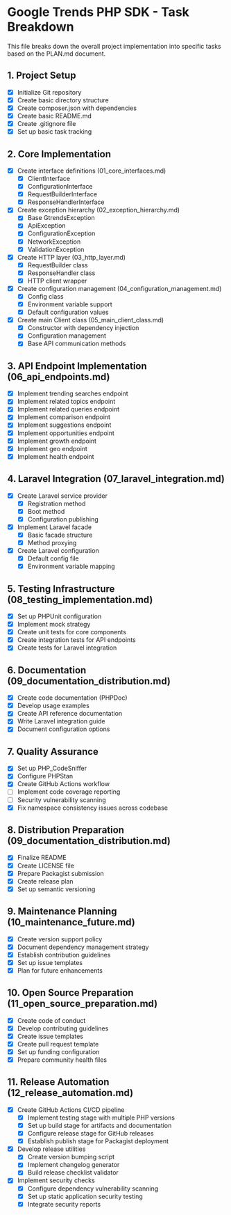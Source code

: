 # Google Trends PHP SDK - Task Breakdown

This file breaks down the overall project implementation into specific tasks based on the PLAN.md document.

## 1. Project Setup

- [x] Initialize Git repository
- [x] Create basic directory structure
- [x] Create composer.json with dependencies
- [x] Create basic README.md
- [x] Create .gitignore file
- [x] Set up basic task tracking

## 2. Core Implementation

- [x] Create interface definitions (01_core_interfaces.md)
  - [x] ClientInterface
  - [x] ConfigurationInterface
  - [x] RequestBuilderInterface
  - [x] ResponseHandlerInterface

- [x] Create exception hierarchy (02_exception_hierarchy.md)
  - [x] Base GtrendsException
  - [x] ApiException
  - [x] ConfigurationException
  - [x] NetworkException
  - [x] ValidationException

- [x] Create HTTP layer (03_http_layer.md)
  - [x] RequestBuilder class
  - [x] ResponseHandler class
  - [x] HTTP client wrapper

- [x] Create configuration management (04_configuration_management.md)
  - [x] Config class
  - [x] Environment variable support
  - [x] Default configuration values

- [x] Create main Client class (05_main_client_class.md)
  - [x] Constructor with dependency injection
  - [x] Configuration management
  - [x] Base API communication methods

## 3. API Endpoint Implementation (06_api_endpoints.md)

- [x] Implement trending searches endpoint
- [x] Implement related topics endpoint
- [x] Implement related queries endpoint
- [x] Implement comparison endpoint
- [x] Implement suggestions endpoint
- [x] Implement opportunities endpoint
- [x] Implement growth endpoint
- [x] Implement geo endpoint
- [x] Implement health endpoint

## 4. Laravel Integration (07_laravel_integration.md)

- [x] Create Laravel service provider
  - [x] Registration method
  - [x] Boot method
  - [x] Configuration publishing

- [x] Implement Laravel facade
  - [x] Basic facade structure
  - [x] Method proxying

- [x] Create Laravel configuration
  - [x] Default config file
  - [x] Environment variable mapping

## 5. Testing Infrastructure (08_testing_implementation.md)

- [x] Set up PHPUnit configuration
- [x] Implement mock strategy
- [x] Create unit tests for core components
- [x] Create integration tests for API endpoints
- [x] Create tests for Laravel integration

## 6. Documentation (09_documentation_distribution.md)

- [x] Create code documentation (PHPDoc)
- [x] Develop usage examples
- [x] Create API reference documentation
- [x] Write Laravel integration guide
- [x] Document configuration options

## 7. Quality Assurance

- [x] Set up PHP_CodeSniffer
- [x] Configure PHPStan
- [x] Create GitHub Actions workflow
- [ ] Implement code coverage reporting
- [ ] Security vulnerability scanning
- [x] Fix namespace consistency issues across codebase

## 8. Distribution Preparation (09_documentation_distribution.md)

- [x] Finalize README
- [x] Create LICENSE file
- [x] Prepare Packagist submission
- [x] Create release plan
- [x] Set up semantic versioning

## 9. Maintenance Planning (10_maintenance_future.md)

- [x] Create version support policy
- [x] Document dependency management strategy
- [x] Establish contribution guidelines
- [x] Set up issue templates
- [x] Plan for future enhancements

## 10. Open Source Preparation (11_open_source_preparation.md)

- [x] Create code of conduct
- [x] Develop contributing guidelines
- [x] Create issue templates
- [x] Create pull request template
- [x] Set up funding configuration
- [x] Prepare community health files

## 11. Release Automation (12_release_automation.md)

- [x] Create GitHub Actions CI/CD pipeline
  - [x] Implement testing stage with multiple PHP versions
  - [x] Set up build stage for artifacts and documentation
  - [x] Configure release stage for GitHub releases
  - [x] Establish publish stage for Packagist deployment

- [x] Develop release utilities
  - [x] Create version bumping script
  - [x] Implement changelog generator
  - [x] Build release checklist validator

- [x] Implement security checks
  - [x] Configure dependency vulnerability scanning
  - [x] Set up static application security testing
  - [x] Integrate security reports 